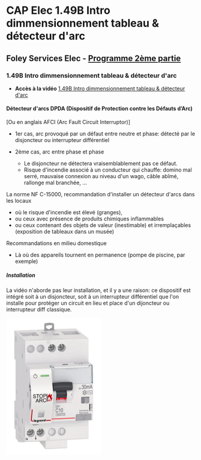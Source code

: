 # CAP Elec 1.49B Intro dimmensionnement tableau & détecteur d'arc
## Foley Services Elec - [Programme 2ème partie](../2eme_partie/README.md)

### 1.49B Intro dimmensionnement tableau & détecteur d'arc

- **Accès à la vidéo** [1.49B Intro dimmensionnement tableau & détecteur d'arc](https://www.youtube.com/watch?v=1BrWSIsZ2Cs)

#### Détecteur d'arcs DPDA (Dispositif de Protection contre les Défauts d’Arc)

[Ou en anglais AFCI (Arc Fault Circuit Interruptor)]

- 1er cas, arc provoqué par un défaut entre neutre et phase: détecté par le disjoncteur ou interrupteur différentiel

- 2ème cas, arc entre phase et phase
  - Le disjoncteur ne détectera vraisemblablement pas ce défaut.
  - Risque d'incendie associé à un conducteur qui chauffe: domino mal serré, mauvaise connexion au niveau d'un wago, câble abîmé, rallonge mal branchée, ...

La norme NF C-15000, recommandation d'installer un détecteur d'arcs dans les locaux

- où le risque d'incendie est élevé (granges),
- ou ceux avec présence de produits chimiques inflammables
- ou ceux contenant des objets de valeur (inestimable) et irremplaçables (exposition de tableaux dans un musée)

Recommandations en milieu domestique

- Là où des appareils tournent en permanence (pompe de piscine, par exemple)

##### Installation

La vidéo n'aborde pas leur installation, et il y a une raison: ce dispositif est intégré soit à un disjoncteur, soit à un interrupteur différentiel que l'on installe pour protéger un circuit en lieu et place d'un dijoncteur ou interrupteur diff classique.

<img src="./images/Interrupteur_diff_stop_arc.png" width="50%">